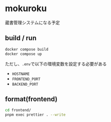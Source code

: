 # mokuroku
蔵書管理システムになる予定

## build / run
```sh
docker compose build
docker compose up
```

ただし、`.env`で以下の環境変数を設定する必要がある
- `HOSTNAME`
- `FRONTEND_PORT`
- `BACKEND_PORT`

## format(frontend)
```sh
cd frontend/
pnpm exec prettier . --write
```
